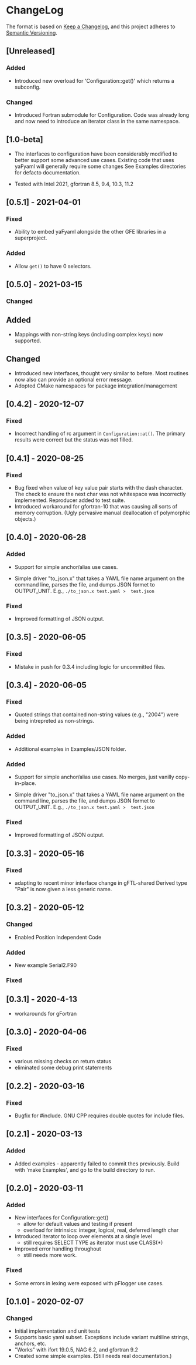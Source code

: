# ChangeLog

The format is based on [Keep a Changelog](https://keepachangelog.com/en/1.0.0/),
and this project adheres to [Semantic Versioning](https://semver.org/spec/v2.0.0.html).

## [Unreleased]

### Added

- Introduced new overload for 'Configuration::get()' which returns a
  subconfig.
  
### Changed

- Introduced Fortran submodule for Configuration.  Code was already long and now need to introduce
  an iterator class in the same namespace.
  
## [1.0-beta]

- The interfaces to configuration have been considerably modified to
  better support some advanced use cases.  Existing code that uses
  yaFyaml will generally require some changes See Examples directories
  for defacto documentation.

- Tested with Intel 2021, gfortran 8.5, 9.4, 10.3, 11.2




## [0.5.1] - 2021-04-01

### Fixed

- Ability to embed yaFyaml alongside the other GFE libraries in a superproject.

### Added

- Allow `get()` to have 0 selectors.

## [0.5.0] - 2021-03-15

### Changed

## Added

- Mappings with non-string keys (including complex keys) now supported.

## Changed

- Introduced new interfaces, thought very similar to before.  Most routines now also
  can provide an optional error message.
- Adopted CMake namespaces for package integration/management

## [0.4.2] - 2020-12-07

### Fixed

- Incorrect handling of rc argument in `Configuration::at()`.  The
  primary results were correct but the status was not filled.
  


## [0.4.1] - 2020-08-25

### Fixed
- Bug fixed when value of key value pair starts with the dash character.
  The check to ensure the next char was not whitespace was incorrectly
  implemented.   Reproducer added to test suite.
- Introduced workaround for gfortran-10 that was causing all sorts of 
  memory corruption.  (Ugly pervasive manual deallocation of polymorphic
  objects.)



## [0.4.0] - 2020-06-28
### Added
- Support for simple anchor/alias use cases.

- Simple driver "to_json.x" that takes a YAML file name argument on the
  command line, parses the file, and dumps JSON formet to OUTPUT_UNIT.
  E.g., 
  ```./to_json.x test.yaml >  test.json```

### Fixed
- Improved formatting of JSON output.


## [0.3.5] - 2020-06-05

### Fixed
- Mistake in push for 0.3.4 including logic for uncommitted files.

## [0.3.4] - 2020-06-05

### Fixed
- Quoted strings that contained non-string values (e.g., "2004") were
  being intrepreted as non-strings.
  
### Added
- Additional examples in Examples/JSON folder.

### Added
- Support for simple anchor/alias use cases.
  No merges, just vanilly copy-in-place.

- Simple driver "to_json.x" that takes a YAML file name argument on the
  command line, parses the file, and dumps JSON formet to OUTPUT_UNIT.
  E.g., 
  ```./to_json.x test.yaml >  test.json```

### Fixed
- Improved formatting of JSON output.
	
## [0.3.3] - 2020-05-16

### Fixed
- adapting to recent minor interface change in gFTL-shared
  Derived type "Pair" is now given a less generic name.

## [0.3.2] - 2020-05-12

### Changed

- Enabled Position Independent Code

### Added

- New example Serial2.F90

### Fixed
	
## [0.3.1] - 2020-4-13

- workarounds for gFortran

## [0.3.0] - 2020-04-06

### Fixed

- various missing checks on return status
- eliminated some debug print statements

## [0.2.2] - 2020-03-16

### Fixed

- Bugfix for #include.   GNU CPP requires double quotes for include files.

## [0.2.1] - 2020-03-13

### Added

- Added examples - apparently failed to commit thes previously.  Build
  with 'make Examples', and go to the build directory to run.

## [0.2.0] - 2020-03-11

### Added

- New interfaces for Configuration::get()
  - allow for default values and testing if present
  - overload for intrinsics:  integer, logical, real, deferred length char
- Introduced iterator to loop over elements at a single level
  - still requires SELECT TYPE as iterator must use CLASS(*)
- Improved error handling throughout
  - still needs more work.

### Fixed

- Some errors in lexing were exposed with pFlogger use cases.

## [0.1.0] - 2020-02-07
	
### Changed

- Initial implementation and unit tests
- Supports basic yaml subset.  Exceptions include variant multiline strings, anchors, etc.
- "Works" with ifort 19.0.5, NAG 6.2, and gfortran 9.2
- Created some simple examples.  (Still needs real documentation.)
